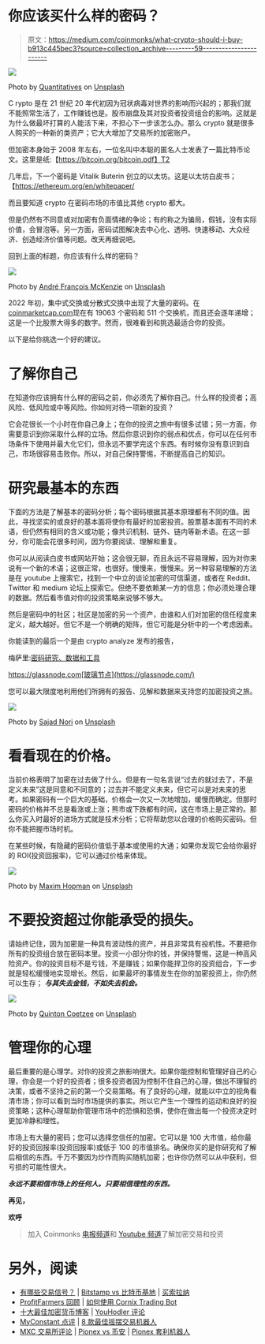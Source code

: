 # 你应该买什么样的密码？

> 原文：<https://medium.com/coinmonks/what-crypto-should-i-buy-b913c445bec3?source=collection_archive---------59----------------------->

![](img/6d4a83c2a8e40696951ffea50a6e382a.png)

Photo by [Quantitatives](https://unsplash.com/@quantitatives?utm_source=medium&utm_medium=referral) on [Unsplash](https://unsplash.com?utm_source=medium&utm_medium=referral)

C rypto 是在 21 世纪 20 年代初因为冠状病毒对世界的影响而兴起的；那我们就不能照常生活了，工作赚钱也是。股市崩盘及其对投资者投资组合的影响。这就是为什么做最坏打算的人能活下来，不担心下一步该怎么办。那么 crypto 就是很多人购买的一种新的类资产；它大大增加了交易所的加密账户。

但加密本身始于 2008 年左右，一位名叫中本聪的匿名人士发表了一篇比特币论文。这里是纸:【https://bitcoin.org/bitcoin.pdf】T2

几年后，下一个密码是 Vitalik Buterin 创立的以太坊。这是以太坊白皮书；【https://ethereum.org/en/whitepaper/ 

而且要知道 crypto 在密码市场的市值比其他 crypto 都大。

但是仍然有不同意或对加密有负面情绪的争论；有的称之为骗局，假钱，没有实际价值，会冒泡等。另一方面，密码试图解决去中心化、透明、快速移动、大众经济、创造经济价值等问题。改天再细说吧。

回到上面的标题，你应该有什么样的密码？

![](img/4590a41a8af4cfcc0348fcf0f4244971.png)

Photo by [André François McKenzie](https://unsplash.com/@silverhousehd?utm_source=medium&utm_medium=referral) on [Unsplash](https://unsplash.com?utm_source=medium&utm_medium=referral)

2022 年初，集中式交换或分散式交换中出现了大量的密码。在[coinmarketcap.com](http://coinmarketcap.com/)现在有 19063 个密码和 511 个交换机，而且还会逐年递增；这是一个比股票大得多的数字。然而，很难看到和挑选最适合你的投资。

以下是给你挑选一个好的建议。

# 了解你自己

在知道你应该拥有什么样的密码之前，你必须先了解你自己。什么样的投资者；高风险、低风险或中等风险。你如何对待一项新的投资？

它会花很长一个小时在你自己身上；在你的投资之旅中有很多试错；另一方面，你需要意识到你采取什么样的立场。然后你意识到你的弱点和优点，你可以在任何市场条件下使用并最大化它们，但永远不要学完这个东西。有时候你没有意识到自己，市场很容易击败你。所以，对自己保持警惕，不断提高自己的知识。

# 研究最基本的东西

下面的方法是了解基本的密码分析；每个密码根据其基本原理都有不同的值。因此，寻找坚实的或良好的基本面将使你有最好的加密投资。股票基本面有不同的术语，但仍然有相同的含义或功能；像共识机制、链外、链内等新术语。在这一部分，你可能会花很多时间，因为你要阅读、理解和重复。

你可以从阅读白皮书或网站开始；这会很无聊，而且永远不容易理解，因为对你来说有一个新的术语；这很正常，也很好。慢慢来，慢慢来。另一种容易理解的方法是在 youtube 上搜索它，找到一个中立的谈论加密的可信渠道，或者在 Reddit、Twitter 和 medium 论坛上探索它。但绝不要依赖某一方的信息；你必须处理合理的数据。然后看市值对你的投资策略来说够不够大。

然后是密码中的社区；社区是加密的另一个资产，由谁和人们对加密的信任程度来定义，越大越好。但它不是一个明确的矩阵，但它可能是分析中的一个考虑因素。

你能读到的最后一个是由 crypto analyze 发布的报告，

梅萨里:[密码研究、数据和工具](https://messari.io/)

https://glassnode.com[玻璃节点](https://glassnode.com/)

您可以最大限度地利用他们所拥有的报告、见解和数据来支持您的加密投资之旅。

![](img/844760bd68d7af7306bb8490d739ca1e.png)

Photo by [Sajad Nori](https://unsplash.com/@sajadnori?utm_source=medium&utm_medium=referral) on [Unsplash](https://unsplash.com?utm_source=medium&utm_medium=referral)

# 看看现在的价格。

当前价格表明了加密在过去做了什么。但是有一句名言说“过去的就过去了，不是定义未来”这是同意和不同意的；过去并不能定义未来，但它可以是对未来的思考。如果密码有一个巨大的基础，价格会一次又一次地增加，缓慢而确定。但那时密码的价格并不总是看涨或上涨；熊市或下跌都有时间，这在市场上是正常的。那么你买入时最好的进场方式就是技术分析；它将帮助您以合理的价格购买密码。但你不能把握市场时机。

在某些时候，有隐藏的密码价值低于基本或使用的大通；如果你发现它会给你最好的 ROI(投资回报率)，它可以通过价格来体现。

![](img/9307a624972e1a11049d8836e9592485.png)

Photo by [Maxim Hopman](https://unsplash.com/@nampoh?utm_source=medium&utm_medium=referral) on [Unsplash](https://unsplash.com?utm_source=medium&utm_medium=referral)

# 不要投资超过你能承受的损失。

请始终记住，因为加密是一种具有波动性的资产，并且非常具有投机性。不要把你所有的投资组合放在密码本里。投资一小部分你的钱，并保持警惕，这是一种高风险资产。你的投资目标不是亏钱，不是赚钱；如果你能捍卫你的投资组合，下一步就是轻松缓慢地实现增长。然后，如果最坏的事情发生在你的加密投资上，你仍然可以生存； ***与其失去金钱，不如失去机会。***

![](img/ed97460184435a1b6bc24955741f8972.png)

Photo by [Quinton Coetzee](https://unsplash.com/@quincoetzee?utm_source=medium&utm_medium=referral) on [Unsplash](https://unsplash.com?utm_source=medium&utm_medium=referral)

# 管理你的心理

最后重要的是心理学。对你的投资之旅影响很大。如果你能控制和管理好自己的心理，你会是一个好的投资者；很多投资者因为控制不住自己的心理，做出不理智的决策，或者不坚持之前的第一个交易策略。有了良好的心理，就能以中立的视角看清市场；你可以看到当时市场提供的事实。所以它产生一个理性的运动和良好的投资策略；这种心理帮助你管理市场中的恐惧和恐惧，使你在做出每一个投资决定时更加冷静和理性。

市场上有大量的密码；您可以选择您信任的加密。它可以是 100 大市值，给你最好的投资回报率(投资回报率)或低于 100 的市值排名。确保你买的是你研究和了解后相信的东西。千万不要因为炒作而购买随机加密；也许你仍然可以从中获利，但亏损的可能性很大。

***永远不要相信市场上的任何人。只要相信理性的东西。***

**再见，**

**欢呼**

> 加入 Coinmonks [电报频道](https://t.me/coincodecap)和 [Youtube 频道](https://www.youtube.com/c/coinmonks/videos)了解加密交易和投资

# 另外，阅读

*   [有哪些交易信号？](https://coincodecap.com/trading-signal) | [Bitstamp vs 比特币基地](https://coincodecap.com/bitstamp-coinbase) | [买索拉纳](https://coincodecap.com/buy-solana)
*   [ProfitFarmers 回顾](https://coincodecap.com/profitfarmers-review) | [如何使用 Cornix Trading Bot](https://coincodecap.com/cornix-trading-bot)
*   [十大最佳加密货币博客](https://coincodecap.com/best-cryptocurrency-blogs) | [YouHodler 评论](https://coincodecap.com/youhodler-review)
*   [MyConstant 点评](https://coincodecap.com/myconstant-review) | [8 款最佳摇摆交易机器人](https://coincodecap.com/best-swing-trading-bots)
*   [MXC 交易所评论](/coinmonks/mxc-exchange-review-3af0ec1cba8c) | [Pionex vs 币安](https://coincodecap.com/pionex-vs-binance) | [Pionex 套利机器人](https://coincodecap.com/pionex-arbitrage-bot)